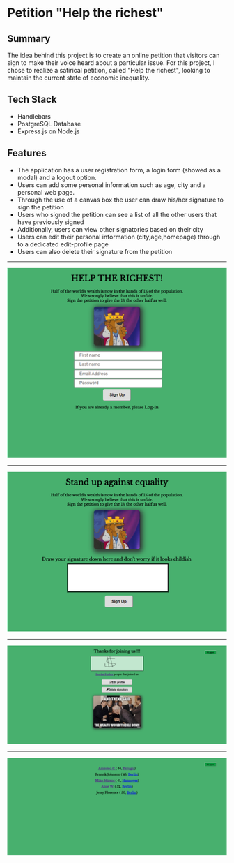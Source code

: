 # Petition "Help the richest"

## Summary
The idea behind this project is to create an online petition that visitors can sign to make their voice heard about a particular issue. For this project, I chose to realize a satirical petition, called "Help the richest", looking to maintain the current state of economic inequality.

## Tech Stack
* Handlebars
* PostgreSQL Database
* Express.js on Node.js

## Features
* The application has a user registration form, a login form (showed as a modal) and a logout option.
* Users can add some personal information such as age, city and a personal web page.
* Through the use of a canvas box the user can draw his/her signature to sign the petition
* Users who signed the petition can see a list of all the other users that have previously signed
* Additionally, users can view other signatories based on their city
* Users can edit their personal information (city,age,homepage) through to a dedicated edit-profile page
* Users can also delete their signature from the petition
********


![Petition Register](petition_registration.png)

****

![Petition Signature](petition_signature.png)

****

![Petition Thanks](petition_thanks.png)

****

![Petition Thanks](petition_signers.png)
